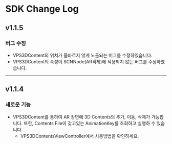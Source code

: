 # SDK Change Log



## v1.1.5

### 버그 수정

- VPS3DContent의 위치가 올바르지 않게 노출되는 버그를 수정하였습니다.
- VPS3DContent의 속성이 SCNNode(AR객체)에 적용되지 않는 버그를 수정하였습니다.

---

## v1.1.4

### 새로운 기능

- VPS3DContent를 통하여 AR 장면에 3D Contents의 추가, 이동, 삭제가 가능합니다. 또한, Contents File이 갖고있는 AnimationKey를 조회하고 실행하 수 있습니다.
  - VPS3DContentsViewController에서 사용방법을 확인하세요.


